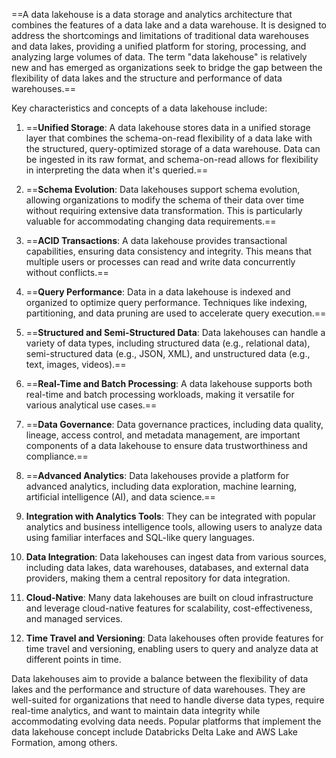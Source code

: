 ==A data lakehouse is a data storage and analytics architecture that combines the features of a data lake and a data warehouse. It is designed to address the shortcomings and limitations of traditional data warehouses and data lakes, providing a unified platform for storing, processing, and analyzing large volumes of data. The term "data lakehouse" is relatively new and has emerged as organizations seek to bridge the gap between the flexibility of data lakes and the structure and performance of data warehouses.==

Key characteristics and concepts of a data lakehouse include:

1. ==**Unified Storage**: A data lakehouse stores data in a unified storage layer that combines the schema-on-read flexibility of a data lake with the structured, query-optimized storage of a data warehouse. Data can be ingested in its raw format, and schema-on-read allows for flexibility in interpreting the data when it's queried.==

2. ==**Schema Evolution**: Data lakehouses support schema evolution, allowing organizations to modify the schema of their data over time without requiring extensive data transformation. This is particularly valuable for accommodating changing data requirements.==

3. ==**ACID Transactions**: A data lakehouse provides transactional capabilities, ensuring data consistency and integrity. This means that multiple users or processes can read and write data concurrently without conflicts.==

4. ==**Query Performance**: Data in a data lakehouse is indexed and organized to optimize query performance. Techniques like indexing, partitioning, and data pruning are used to accelerate query execution.==

5. ==**Structured and Semi-Structured Data**: Data lakehouses can handle a variety of data types, including structured data (e.g., relational data), semi-structured data (e.g., JSON, XML), and unstructured data (e.g., text, images, videos).==

6. ==**Real-Time and Batch Processing**: A data lakehouse supports both real-time and batch processing workloads, making it versatile for various analytical use cases.==

7. ==**Data Governance**: Data governance practices, including data quality, lineage, access control, and metadata management, are important components of a data lakehouse to ensure data trustworthiness and compliance.==

8. ==**Advanced Analytics**: Data lakehouses provide a platform for advanced analytics, including data exploration, machine learning, artificial intelligence (AI), and data science.==

9. **Integration with Analytics Tools**: They can be integrated with popular analytics and business intelligence tools, allowing users to analyze data using familiar interfaces and SQL-like query languages.

10. **Data Integration**: Data lakehouses can ingest data from various sources, including data lakes, data warehouses, databases, and external data providers, making them a central repository for data integration.

11. **Cloud-Native**: Many data lakehouses are built on cloud infrastructure and leverage cloud-native features for scalability, cost-effectiveness, and managed services.

12. **Time Travel and Versioning**: Data lakehouses often provide features for time travel and versioning, enabling users to query and analyze data at different points in time.

Data lakehouses aim to provide a balance between the flexibility of data lakes and the performance and structure of data warehouses. They are well-suited for organizations that need to handle diverse data types, require real-time analytics, and want to maintain data integrity while accommodating evolving data needs. Popular platforms that implement the data lakehouse concept include Databricks Delta Lake and AWS Lake Formation, among others.